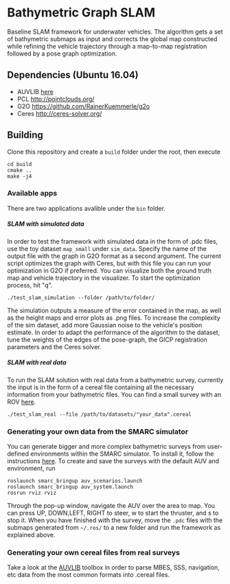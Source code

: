 # Bathymetric Graph SLAM

Baseline SLAM framework for underwater vehicles.
The algorithm gets a set of bathymetric submaps as input and corrects the global map constructed while refining the vehicle trajectory through a map-to-map registration followed by a pose graph optimization. 

## Dependencies (Ubuntu 16.04)
* AUVLIB [here](https://github.com/nilsbore/auvlib) 
* PCL  http://pointclouds.org/
* G2O https://github.com/RainerKuemmerle/g2o
* Ceres http://ceres-solver.org/


## Building

Clone this repository and create a `build` folder under the root, then execute
```
cd build
cmake ..
make -j4
```

### Available apps
There are two applications avalible under the `bin` folder.

##### SLAM with simulated data
In order to test the framework with simulated data in the form of .pdc files, use the toy dataset `map_small` under `sim_data`. Specify the name of the output file with the graph in G2O format as a second argument. The current script optimizes the graph with Ceres, but with this file you can run your optimization in G2O if preferred. 
You can visualize both the ground truth map and vehicle trajectory in the visualizer. To start the optimization process, hit "q".
```
./test_slam_simulation --folder /path/to/folder/
```
The simulation outputs a measure of the error contained in the map, as well as the height maps and error plots as .png files.
To increase the complexity of the sim dataset, add more Gaussian noise to the vehicle's position estimate.
In order to adapt the performance of the algorithm to the dataset, tune the weights of the edges of the pose-graph, the GICP registration parameters and the Ceres solver.

##### SLAM with real data
To run the SLAM solution with real data from a bathymetric survey, currently the input is in the form of a cereal file containing all the necessary information from your bathymetric files.
You can find a small survey with an ROV [here](https://strands.pdc.kth.se/public/IROS-2019-Bathymetry/).
```
./test_slam_real --file /path/to/datasets/"your_data".cereal
```

### Generating your own data from the SMARC simulator
You can generate bigger and more complex bathymetric surveys from user-defined environments within the SMARC simulator.
To install it, follow the instructions [here](https://github.com/smarc-project/rosinstall).
To create and save the surveys with the default AUV and environment, run
```
roslaunch smarc_bringup auv_scenarios.launch
roslaunch smarc_bringup auv_system.launch
rosrun rviz rviz
```
Through the pop-up window, navigate the AUV over the area to map. You can press UP, DOWN,LEFT, RIGHT to steer, w to start the thruster, and s to stop it.
When you have finished with the survey, move the `.pdc` files with the submaps generated from `~/.ros/` to a new folder and run the framework as explained above.

### Generating your own cereal files from real surveys
Take a look at the [AUVLIB](https://github.com/nilsbore/auvlib) toolbox in order to parse MBES, SSS, navigation, etc data from the most common formats into .cereal files.
